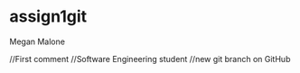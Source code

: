 # assign1git
Megan Malone

//First comment
//Software Engineering student
//new git branch on GitHub
